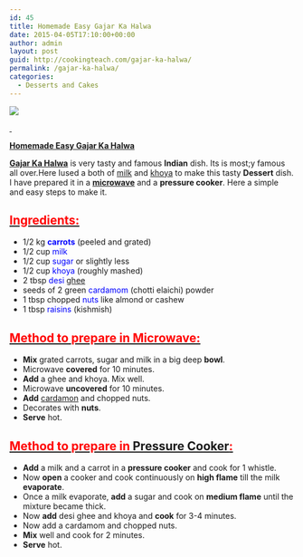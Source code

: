 ```yaml
---
id: 45
title: Homemade Easy Gajar Ka Halwa
date: 2015-04-05T17:10:00+00:00
author: admin
layout: post
guid: http://cookingteach.com/gajar-ka-halwa/
permalink: /gajar-ka-halwa/
categories:
  - Desserts and Cakes
---
```


[![](http://1.bp.blogspot.com/-3oWrcuJ5qi0/VSFZJiBKvvI/AAAAAAAAANY/2T7fEv0IWlw/s1600/maxresdefault.jpg)](http://1.bp.blogspot.com/-3oWrcuJ5qi0/VSFZJiBKvvI/AAAAAAAAANY/2T7fEv0IWlw/s1600/maxresdefault.jpg)

<u><span style="color: red;"> </span></u>

**[Homemade Easy Gajar Ka Halwa](http://en.wikipedia.org/wiki/Gajar_ka_halwa "Gajar ka halwa")**

**[Gajar Ka Halwa](http://en.wikipedia.org/wiki/Gajar_ka_halwa "Gajar ka halwa")** is very tasty and famous **Indian** dish. Its is most;y famous all over.Here Iused a both of [milk](http://en.wikipedia.org/wiki/Milk "Milk") and [khoya](http://en.wikipedia.org/wiki/Khoa "Khoa") to make this tasty **Dessert** dish. I have prepared it in a **[microwave](http://en.wikipedia.org/wiki/Microwave "Microwave")** and a **pressure cooker**. Here a simple and easy steps to make it.

## <u><span style="color: red;">Ingredients:</span></u>

*   1/2 kg **<span style="color: blue;">carrots</span>** (peeled and grated)
*   1/2 cup <span style="color: blue;">milk</span>
*   1/2 cup <span style="color: blue;">sugar</span> or slightly less
*   1/2 cup <span style="color: blue;">khoya</span> (roughly mashed)
*   2 tbsp <span style="color: blue;">desi [ghee](http://en.wikipedia.org/wiki/Ghee "Ghee")</span>
*   seeds of 2 green <span style="color: blue;">cardamom</span> (chotti elaichi) powder
*   1 tbsp chopped <span style="color: blue;">nuts</span> like almond or cashew
*   1 tbsp <span style="color: blue;">raisins</span> (kishmish)

## <u><span style="color: red;">Method to prepare in Microwave:</span></u>

*   **Mix** grated carrots, sugar and milk in a big deep **bowl**.
*   Microwave **covered** for 10 minutes.
*   **Add** a ghee and khoya. Mix well.
*   Microwave **uncovered** for 10 minutes.
*   **Add** [cardamon](http://en.wikipedia.org/wiki/Cardamom "Cardamom") and chopped nuts.
*   Decorates with **nuts**.
*   **Serve** hot.

## **<u><span style="color: red;">Method to prepare in [Pressure Cooker](http://en.wikipedia.org/wiki/Pressure_cooking "Pressure cooking"):</span></u>**

*   **Add** a milk and a carrot in a **pressure cooker** and cook for 1 whistle.
*   Now **open** a cooker and cook continuously on **high flame** till the milk **evaporate**.
*   Once a milk evaporate, **add** a sugar and cook on **medium flame** until the mixture became thick.
*   Now **add** desi ghee and khoya and **cook** for 3-4 minutes.
*   Now add a cardamom and chopped nuts.
*   **Mix** well and cook for 2 minutes.
*   **Serve** hot.
